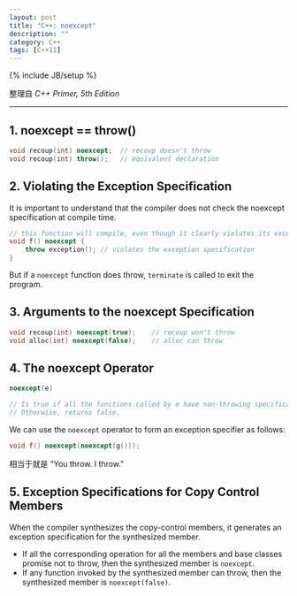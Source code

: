 ```yaml
---
layout: post
title: "C++: noexcept"
description: ""
category: C++
tags: [C++11]
---
```

{% include JB/setup %}

整理自 _C++ Primer, 5th Edition_

-----

## 1. noexcept == throw()

```cpp
void recoup(int) noexcept;	// recoup doesn't throw
void recoup(int) throw();	// equivalent declaration
```

## 2. Violating the Exception Specification

It is important to understand that the compiler does not check the noexcept specification at compile time.

```cpp
// this function will compile, even though it clearly violates its exception specification
void f() noexcept {
	throw exception(); // violates the exception specification
}
```

But if a `noexcept` function does throw, `terminate` is called to exit the program.

## 3. Arguments to the noexcept Specification

```cpp
void recoup(int) noexcept(true);	// recoup won't throw
void alloc(int) noexcept(false);	// alloc can throw
```

## 4. The noexcept Operator

```cpp
noexcept(e) 

// Is true if all the functions called by e have non-throwing specifications and e itself does not contain a throw. 
// Otherwise, returns false.
```

We can use the `noexcept` operator to form an exception specifier as follows:

```cpp
void f() noexcept(noexcept(g()));
```

相当于就是 "You throw. I throw." 

## 5. Exception Specifications for Copy Control Members

When the compiler synthesizes the copy-control members, it generates an exception specification for the synthesized member. 

- If all the corresponding operation for all the members and base classes promise not to throw, then the synthesized member is `noexcept`.
- If any function invoked by the synthesized member can throw, then the synthesized member is `noexcept(false)`.